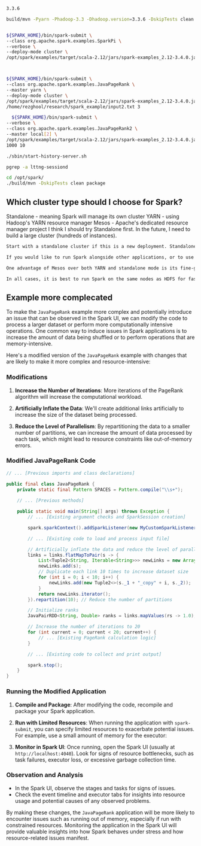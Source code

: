 
  ```bash

3.3.6

build/mvn -Pyarn -Phadoop-3.3 -Dhadoop.version=3.3.6 -DskipTests clean package


${SPARK_HOME}/bin/spark-submit \
--class org.apache.spark.examples.SparkPi \
--verbose \
--deploy-mode cluster \
/opt/spark/examples/target/scala-2.12/jars/spark-examples_2.12-3.4.0.jar 1000



${SPARK_HOME}/bin/spark-submit \
--class org.apache.spark.examples.JavaPageRank \
--master yarn \
--deploy-mode cluster \
/opt/spark/examples/target/scala-2.12/jars/spark-examples_2.12-3.4.0.jar \
/home/rezghool/research/spark_example/input2.txt 3
   ``` 
   ```bash
     ${SPARK_HOME}/bin/spark-submit \
   --verbose \
   --class org.apache.spark.examples.JavaPageRank2 \
   --master local[2] \
   /opt/spark/examples/target/scala-2.12/jars/spark-examples_2.12-3.4.0.jar \
   1000 10
   ```
```bash
./sbin/start-history-server.sh

pgrep -a lttng-sessiond

cd /opt/spark/
./build/mvn -DskipTests clean package
  ```

## Which cluster type should I choose for Spark?
Standalone - meaning Spark will manage its own cluster
YARN - using Hadoop's YARN resource manager
Mesos - Apache's dedicated resource manager project
I think I should try Standalone first. In the future, I need to build a large cluster (hundreds of instances).

```bash
Start with a standalone cluster if this is a new deployment. Standalone mode is the easiest to set up and will provide almost all the same features as the other cluster managers if you are only running Spark.

If you would like to run Spark alongside other applications, or to use richer resource scheduling capabilities (e.g. queues), both YARN and Mesos provide these features. Of these, YARN will likely be preinstalled in many Hadoop distributions.

One advantage of Mesos over both YARN and standalone mode is its fine-grained sharing option, which lets interactive applications such as the Spark shell scale down their CPU allocation between commands. This makes it attractive in environments where multiple users are running interactive shells.

In all cases, it is best to run Spark on the same nodes as HDFS for fast access to storage. You can install Mesos or the standalone cluster manager on the same nodes manually, or most Hadoop distributions already install YARN and HDFS together.
  ```

## Example more complecated
To make the `JavaPageRank` example more complex and potentially introduce an issue that can be observed in the Spark UI, we can modify the code to process a larger dataset or perform more computationally intensive operations. One common way to induce issues in Spark applications is to increase the amount of data being shuffled or to perform operations that are memory-intensive.

Here's a modified version of the `JavaPageRank` example with changes that are likely to make it more complex and resource-intensive:

### Modifications

1. **Increase the Number of Iterations**: More iterations of the PageRank algorithm will increase the computational workload.
   
2. **Artificially Inflate the Data**: We'll create additional links artificially to increase the size of the dataset being processed.

3. **Reduce the Level of Parallelism**: By repartitioning the data to a smaller number of partitions, we can increase the amount of data processed by each task, which might lead to resource constraints like out-of-memory errors.

### Modified JavaPageRank Code

```java
// ... [Previous imports and class declarations]

public final class JavaPageRank {
    private static final Pattern SPACES = Pattern.compile("\\s+");
    
    // ... [Previous methods]

    public static void main(String[] args) throws Exception {
        // ... [Existing argument checks and SparkSession creation]

        spark.sparkContext().addSparkListener(new MyCustomSparkListener());

        // ... [Existing code to load and process input file]

        // Artificially inflate the data and reduce the level of parallelism
        links = links.flatMapToPair(s -> {
            List<Tuple2<String, Iterable<String>>> newLinks = new ArrayList<>();
            newLinks.add(s);
            // Duplicate each link 10 times to increase dataset size
            for (int i = 0; i < 10; i++) {
                newLinks.add(new Tuple2<>(s._1 + "_copy" + i, s._2));
            }
            return newLinks.iterator();
        }).repartition(10); // Reduce the number of partitions

        // Initialize ranks
        JavaPairRDD<String, Double> ranks = links.mapValues(rs -> 1.0);

        // Increase the number of iterations to 20
        for (int current = 0; current < 20; current++) {
            // ... [Existing PageRank calculation logic]
        }

        // ... [Existing code to collect and print output]

        spark.stop();
    }
}
```

### Running the Modified Application

1. **Compile and Package**: After modifying the code, recompile and package your Spark application.

2. **Run with Limited Resources**: When running the application with `spark-submit`, you can specify limited resources to exacerbate potential issues. For example, use a small amount of memory for the executor:


3. **Monitor in Spark UI**: Once running, open the Spark UI (usually at `http://localhost:4040`). Look for signs of resource bottlenecks, such as task failures, executor loss, or excessive garbage collection time.

### Observation and Analysis

- In the Spark UI, observe the stages and tasks for signs of issues. 
- Check the event timeline and executor tabs for insights into resource usage and potential causes of any observed problems.

By making these changes, the `JavaPageRank` application will be more likely to encounter issues such as running out of memory, especially if run with constrained resources. Monitoring the application in the Spark UI will provide valuable insights into how Spark behaves under stress and how resource-related issues manifest.

